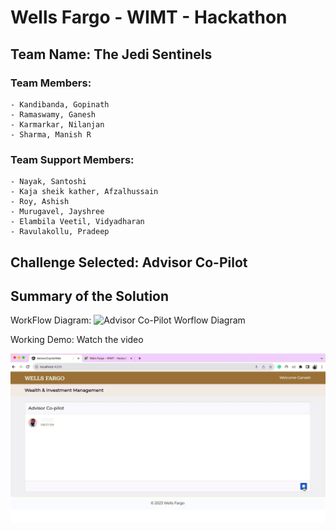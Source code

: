 # Wells Fargo - WIMT - Hackathon

## Team Name: The Jedi Sentinels

### Team Members: 
    - Kandibanda, Gopinath 
    - Ramaswamy, Ganesh
    - Karmarkar, Nilanjan 
    - Sharma, Manish R

### Team Support Members:
    - Nayak, Santoshi
    - Kaja sheik kather, Afzalhussain
    - Roy, Ashish
    - Murugavel, Jayshree
    - Elambila Veetil, Vidyadharan
    - Ravulakollu, Pradeep


## Challenge Selected: Advisor Co-Pilot


## Summary of the Solution

WorkFlow Diagram:
![Advisor Co-Pilot Worflow Diagram](https://github.com/manishsharma1992/advisor-copilot/assets/6358102/0f15d9eb-85dd-4dbc-a564-84f0c0de49aa)

Working Demo: Watch the video

[![Working Demo](workflow-diagram.png)](https://github.com/manishsharma1992/advisor-copilot/assets/6358102/d253c980-af1c-4b19-9aa4-da19f8352879)




